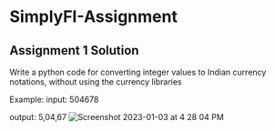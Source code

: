 # SimplyFI-Assignment

## Assignment 1 Solution
Write a python code for converting integer values to Indian currency notations, without
using the currency libraries

Example:
input: 504678

output: 5,04,67
![Screenshot 2023-01-03 at 4 28 04 PM](https://user-images.githubusercontent.com/84013863/210344520-9de1da8d-2b5e-4845-9bcc-536546ea1042.png)
